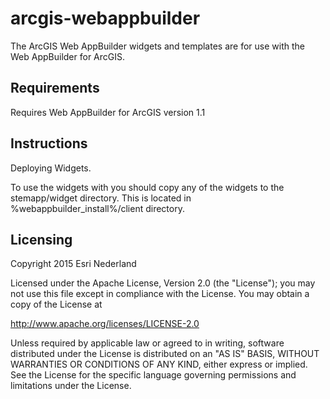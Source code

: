 # arcgis-webappbuilder

The ArcGIS Web AppBuilder widgets and templates are for use with the Web AppBuilder for ArcGIS. 

## Requirements
Requires Web AppBuilder for ArcGIS version 1.1

## Instructions
Deploying Widgets.

To use the widgets with you should copy any of the widgets to the stemapp/widget directory. This is located in %webappbuilder_install%/client directory.

## Licensing

Copyright 2015 Esri Nederland

Licensed under the Apache License, Version 2.0 (the "License");
you may not use this file except in compliance with the License.
You may obtain a copy of the License at

   http://www.apache.org/licenses/LICENSE-2.0

Unless required by applicable law or agreed to in writing, software
distributed under the License is distributed on an "AS IS" BASIS,
WITHOUT WARRANTIES OR CONDITIONS OF ANY KIND, either express or implied.
See the License for the specific language governing permissions and
limitations under the License.
